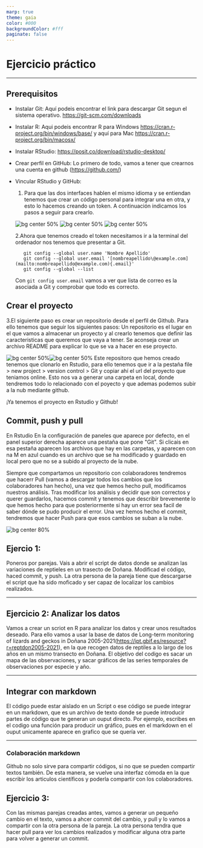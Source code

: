 ```yaml
---
marp: true
theme: gaia
color: #000
backgroundColor: #fff
paginate: false
---
```


<!--_paginate: false -->

<!--_class: lead -->

# Ejercicio práctico

------------------------------------------------------------------------

## Prerequisitos

-   Instalar Git: Aquí podeis encontrar el link para descargar Git segun el sistema operativo. <https://git-scm.com/downloads>

-   Instalar R: Aqui podeis encontrar R para Windows <https://cran.r-project.org/bin/windows/base/> y aquí para Mac <https://cran.r-project.org/bin/macosx/>

-   Instalar RStudio: <https://posit.co/download/rstudio-desktop/>

-   Crear perfil en GitHub: Lo primero de todo, vamos a tener que crearnos una cuenta en github (<https://github.com/>)

-   Vincular RStudio y GitHub:

    1.  Para que las dos interfaces hablen el mismo idioma y se entiendan tenemos que crear un código personal para integrar una en otra, y esto lo hacemos creando un token. A continuación indicamos los pasos a seguir para crearlo.

    ![bg center 50%](img/vincular_git_rstudio/paso1_git.png) ![bg center 50%](img/vincular_git_rstudio/paso2.png) ![bg center 50%](img/vincular_git_rstudio/paso3_git.png)

    2.Ahora que tenemos creado el token necesitamos ir a la terminal del ordenador nos tenemos que presentar a Git.

    ```{r,include = FALSE}
       git config --global user.name 'Nombre Apellido' 
       git config --global user.email '[nombreapellido\@example.com](mailto:nombreapellido@example.com){.email}' 
       git config --global --list

    ```

    Con `git config user.email` vamos a ver que lista de correo es la asociada a Git y comprobar que todo es correcto.

## Crear el proyecto

3.El siguiente paso es crear un repositorio desde el perfil de Github. Para ello tenemos que seguir los siguientes pasos: Un repositorio es el lugar en el que vamos a almacenar un proyecto y al crearlo tenemos que definir las caracteristicas que queremos que vaya a tener. Se aconseja crear un archivo README para explicar lo que se va a hacer en ese proyecto.

![bg center 50%](img/crear_repositorio/git_repositorio1.png)![bg center 50%](img/crear_repositorio/git_repositorio2.png) Este repositoro que hemos creado tenemos que clonarlo en Rstudio, para ello tenemos que ir a la pestaña file \> new project \> version control \> Git y copiar ahí el url del proyecto que teniamos online. Esto nos va a generar una carpeta en local, donde tendremos todo lo relacionado con el poyecto y que ademas podemos subir a la nub mediante github.

¡Ya tenemos el proyecto en Rstudio y Github!

## Commit, push y pull

En Rstudio En la configuración de paneles que aparece por defecto, en el panel superior derecha aparece una pestaña que pone "Git". Si clicais en esa pestaña aparecen los archivos que hay en las carpetas, y aparecen con na M en azul cuando es un archivo que se ha modificado y guardado en local pero que no se a subido al proyecto de la nube.

Siempre que compartamos un repositorio con colaboradores tendremos que hacerr Pull (vamos a descargar todos los cambios que los colaboradores han hecho), una vez que hemos hecho pull, modificamos nuestros análisis. Tras modificar los análisis y decidir que son correctos y querer guardarlos, hacemos commit y tenemos que describir brevemente lo que hemos hecho para que posteriormente si hay un error sea facil de saber dónde se pudo producir el error. Una vez hemos hecho el commit, tendremos que hacer Push para que esos cambios se suban a la nube.

![bg center 80%](img/commit_push_pull.png)

## Ejercio 1:

Poneros por parejas. Vais a abrir el script de datos donde se analizan las variaciones de reptieles en un trasecto de Doñana. Modificad el código, haced commit, y push. La otra persona de la pareja tiene que descargarse el script que ha sido moficado y ser capaz de localizar los cambios realizados.

------------------------------------------------------------------------

## Ejercicio 2: Analizar los datos

Vamos a crear un scriot en R para analizar los datos y crear unos resultados deseado. Para ello vamos a usar la base de datos de Long-term monitoring of lizards and geckos in Doñana 2005-2021(<https://ipt.gbif.es/resource?r=reptdon2005-2021>), en la que recogen datos de reptiles a lo largo de los años en un mismo transecto en Doñana. El objetivo del codigo es sacar un mapa de las observaciones, y sacar gráficos de las series temporales de observaciones por especie y año.

------------------------------------------------------------------------

## Integrar con markdown

El código puede estar aislado en un Script o ese código se puede integrar en un markdown, que es un archivo de texto donde se puede introducir partes de código que te generan un ouput directo. Por ejemplo, escribes en el codigo una función para producir un gráfico, pues en el markdown en el ouput unicamente aparece en grafico que se quería ver.

------------------------------------------------------------------------

### Colaboración markdown

Github no solo sirve para compartir códigos, si no que se pueden compartir textos también. De esta manera, se vuelve una interfaz cómoda en la que escribir los articulos científicos y poderla compartir con los colaboradores.

## Ejercicio 3:

Con las mismas parejas creadas antes, vamos a generar un pequeño cambio en el texto, vamos a ahcer commit del cambio, y pull y lo vamos a compartir con la otra persona de la pareja. La otra persona tendra que hacer pull para ver los cambios realizados y modificar alguna otra parte para volver a generar un commit.
